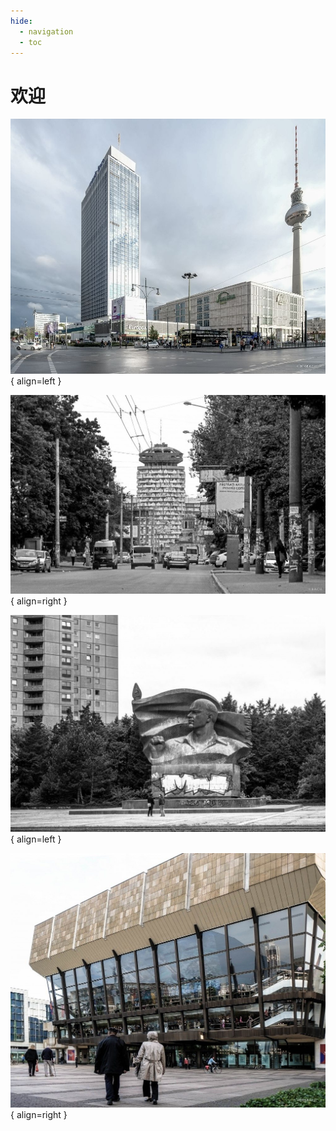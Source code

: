 ```yaml
---
hide:
  - navigation
  - toc
---
```


# 欢迎

![1](./art/images/former2.jpg){ align=left }

![5](./art/images/romanita1-1024x647.jpg){ align=right }

![2](./art/images/former3-1024x706.jpg){ align=left }

![3](./art/images/former5-1024x825.jpg){ align=right }
